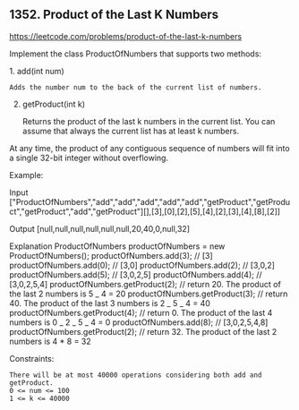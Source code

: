 ## 1352. Product of the Last K Numbers

https://leetcode.com/problems/product-of-the-last-k-numbers

Implement the class ProductOfNumbers that supports two methods:

1. add(int num)

    Adds the number num to the back of the current list of numbers.

2. getProduct(int k)


    Returns the product of the last k numbers in the current list.
    You can assume that always the current list has at least k numbers.

At any time, the product of any contiguous sequence of numbers will fit into a single 32-bit integer without overflowing.

Example:

Input
["ProductOfNumbers","add","add","add","add","add","getProduct","getProduct","getProduct","add","getProduct"][],[3],[0],[2],[5],[4],[2],[3],[4],[8],[2]]

Output
[null,null,null,null,null,null,20,40,0,null,32]

Explanation
ProductOfNumbers productOfNumbers = new ProductOfNumbers();
productOfNumbers.add(3); // [3]
productOfNumbers.add(0); // [3,0]
productOfNumbers.add(2); // [3,0,2]
productOfNumbers.add(5); // [3,0,2,5]
productOfNumbers.add(4); // [3,0,2,5,4]
productOfNumbers.getProduct(2); // return 20. The product of the last 2 numbers is 5 _ 4 = 20
productOfNumbers.getProduct(3); // return 40. The product of the last 3 numbers is 2 _ 5 _ 4 = 40
productOfNumbers.getProduct(4); // return 0. The product of the last 4 numbers is 0 _ 2 _ 5 _ 4 = 0
productOfNumbers.add(8); // [3,0,2,5,4,8]
productOfNumbers.getProduct(2); // return 32. The product of the last 2 numbers is 4 \* 8 = 32

Constraints:

    There will be at most 40000 operations considering both add and getProduct.
    0 <= num <= 100
    1 <= k <= 40000
